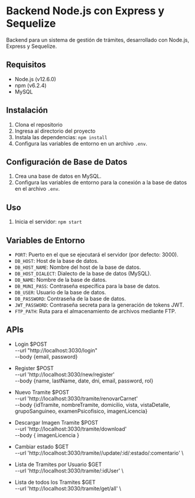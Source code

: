 # Backend Node.js con Express y Sequelize

Backend para un sistema de gestión de trámites, desarrollado con Node.js, Express y Sequelize.

## Requisitos

- Node.js (v12.6.0)
- npm (v6.2.4)
- MySQL

## Instalación

1. Clona el repositorio
2. Ingresa al directorio del proyecto
3. Instala las dependencias: `npm install`
4. Configura las variables de entorno en un archivo `.env`.

## Configuración de Base de Datos

1. Crea una base de datos en MySQL.
2. Configura las variables de entorno para la conexión a la base de datos en el archivo `.env`.

## Uso

1. Inicia el servidor: `npm start`

## Variables de Entorno

- `PORT`: Puerto en el que se ejecutará el servidor (por defecto: 3000).
- `DB_HOST`: Host de la base de datos.
- `DB_HOST_NAME`: Nombre del host de la base de datos.
- `DB_HOST_DIALECT`: Dialecto de la base de datos (MySQL).
- `DB_NAME`: Nombre de la base de datos.
- `DB_MUNI_PASS`: Contraseña específica para la base de datos.
- `DB_USER`: Usuario de la base de datos.
- `DB_PASSWORD`: Contraseña de la base de datos.
- `JWT_PASSWORD`: Contraseña secreta para la generación de tokens JWT.
- `FTP_PATH`: Ruta para el almacenamiento de archivos mediante FTP.

## APIs


- Login
$POST \
       --url "http://localhost:3030/login" \
       --body {email,
            password}

- Register
$POST \
       --url 'http://localhost:3030/new/register' \
       --body {name,
            lastName,
            date,
            dni,
            email,
            password,
            rol}

- Nuevo Tramite
$POST \
        --url 'http://localhost:3030/tramite/renovarCarnet' \
        --body {idTramite,
            nombreTramite,
            domicilio,
            vista,
            vistaDetalle,
            grupoSanguineo,
            examenPsicofisico,
            imagenLicencia}

- Descargar Imagen Tramite
$POST \
        --url 'http://localhost:3030/tramite/download' \
        --body { imagenLicencia } 

- Cambiar estado
$GET \
       --url 'http://localhost:3030/tramite//update/:id/:estado/:comentario' \

- Lista de Tramites por Usuario
$GET \
       --url 'http://localhost:3030/tramite/:idUser' \

- Lista de todos los Tramites
$GET \
       --url 'http://localhost:3030/tramite/get/all' \

